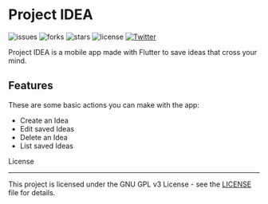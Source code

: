 # Project IDEA

![issues](https://img.shields.io/github/issues/Miguelo0098/project-IDEA) ![forks](https://img.shields.io/github/forks/Miguelo0098/project-IDEA) ![stars](https://img.shields.io/github/stars/Miguelo0098/project-IDEA) ![license](https://img.shields.io/github/license/Miguelo0098/project-IDEA) [![Twitter](https://img.shields.io/twitter/url?style=social&url=https%3A%2F%2Fwww.twitter.com%2Fmiguelo0098)](https://www.twitter.com/miguelo0098)

Project IDEA is a mobile app made with Flutter to save ideas that cross your mind.

## Features

These are some basic actions you can make with the app:

- Create an Idea
- Edit saved Ideas
- Delete an Idea
- List saved Ideas

License

----
This project is licensed under the GNU GPL v3 License - see the [LICENSE](LICENSE) file for details.
